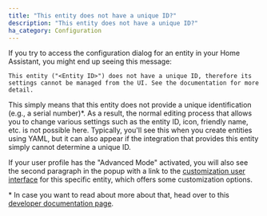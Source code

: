 ```yaml
---
title: "This entity does not have a unique ID?"
description: "This entity does not have a unique ID?"
ha_category: Configuration
---
```


If you try to access the configuration dialog for an entity in your Home Assistant, you might end up seeing this message:

```text
This entity ("<Entity ID>") does not have a unique ID, therefore its settings cannot be managed from the UI. See the documentation for more detail.
```

This simply means that this entity does not provide a unique identification (e.g., a serial number)\*. As a result, the normal editing process that allows you to change various settings such as the entity ID, icon, friendly name, etc. is not possible here. Typically, you'll see this when you create entities using YAML, but it can also appear if the integration that provides this entity simply cannot determine a unique ID.

If your user profile has the "Advanced Mode" activated, you will also see the second paragraph in the popup with a link to the [customization user interface](https://www.home-assistant.io/docs/configuration/customizing-devices/#customization-using-the-ui) for this specific entity, which offers some customization options.

\* In case you want to read about more about that, head over to this [developer documentation page](https://developers.home-assistant.io/docs/entity_registry_index/).
